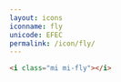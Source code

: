 ```yaml
---
layout: icons
iconname: fly
unicode: EFEC
permalink: /icon/fly/
---
```


``` html
<i class="mi mi-fly"></i>
```
